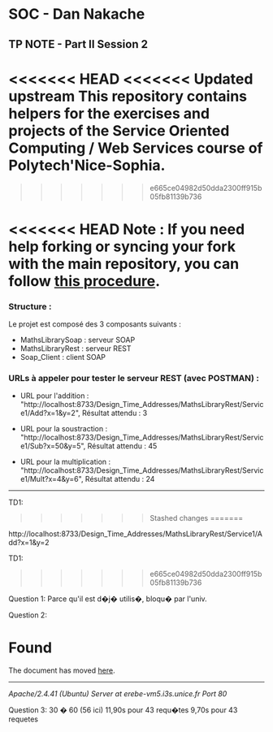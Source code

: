 # SOC - Dan Nakache
## TP NOTE - Part II Session 2

<<<<<<< HEAD
<<<<<<< Updated upstream
This repository contains helpers for the exercises and projects of the Service Oriented Computing / Web Services course of Polytech'Nice-Sophia.
=======
>>>>>>> e665ce04982d50dda2300ff915b05fb81139b736



<<<<<<< HEAD
Note : If you need help forking or syncing your fork with the main repository, you can follow [this procedure](https://docs.github.com/en/github/getting-started-with-github/fork-a-repo).
=======
### Structure :
Le projet est composé des 3 composants suivants :
- MathsLibrarySoap : serveur SOAP
- MathsLibraryRest : serveur REST
- Soap_Client : client SOAP

### URLs à appeler pour tester le serveur REST (avec POSTMAN) :
- URL pour l'addition : "http://localhost:8733/Design_Time_Addresses/MathsLibraryRest/Service1/Add?x=1&y=2", Résultat attendu : 3

- URL pour la soustraction : "http://localhost:8733/Design_Time_Addresses/MathsLibraryRest/Service1/Sub?x=50&y=5", Résultat attendu : 45

- URL pour la multiplication : "http://localhost:8733/Design_Time_Addresses/MathsLibraryRest/Service1/Mult?x=4&y=6", Résultat attendu : 24

___
TD1:
>>>>>>> Stashed changes
=======

http://localhost:8733/Design_Time_Addresses/MathsLibraryRest/Service1/Add?x=1&y=2









































TD1:
>>>>>>> e665ce04982d50dda2300ff915b05fb81139b736

Question 1:
Parce qu'il est d�j� utilis�, bloqu� par l'univ.

Question 2:
<!DOCTYPE HTML PUBLIC "-//IETF//DTD HTML 2.0//EN">
<html>
    <head>
        <title>302 Found</title>
    </head>
    <body>
        <h1>Found</h1>
        <p>The document has moved <a href="http://sparks.i3s.unice.fr/">here</a>.</p>
        <hr>
        <address>Apache/2.4.41 (Ubuntu) Server at erebe-vm5.i3s.unice.fr Port 80</address>
    </body>
</html>

Question 3:
30 � 60 (56 ici)
11,90s pour 43 requ�tes
9,70s pour 43 requetes